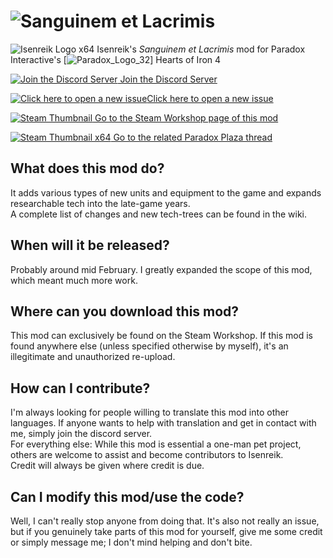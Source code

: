 # ![Sanguinem et Lacrimis](https://raw.githubusercontent.com/Araxiel/HoI4-IR-Sanguinem-et-Lacrimis/master/readme-files/sanguinem_title_text.png)

![Isenreik Logo x64](https://raw.githubusercontent.com/Araxiel/HoI4-IR-Sanguinem-et-Lacrimis/master/readme-files/Isenreik_logo_x64.png) Isenreik's *Sanguinem et Lacrimis* mod for Paradox Interactive's [![Paradox_Logo_32](https://www.hscripts.com/freeimages/logos/game-developer/paradox-interactive/paradox-interactive-logo-32.gif)] Hearts of Iron 4

[![Join the Discord Server](https://www.shareicon.net/data/64x64/2016/10/18/844052_media_512x512.png) Join the Discord Server][2]

[![Click here to open a new issue](https://www.shareicon.net/data/64x64/2015/09/02/94510_opened_448x512.png)Click here to open a new issue][1]

[![Steam Thumbnail](https://raw.githubusercontent.com/Araxiel/HoI4-IR-Sanguinem-et-Lacrimis/master/readme-files/thumbnail-coming-soon.gif) Go to the Steam Workshop page of this mod][3]

[![Steam Thumbnail x64](https://forumcontent.paradoxplaza.com/public/paradox/banners/pdxlogo.png) Go to the related Paradox Plaza thread][4]

## What does this mod do?
It adds various types of new units and equipment to the game and expands researchable tech into the late-game years.  
A complete list of changes and new tech-trees can be found in the wiki.

## When will it be released?
Probably around mid February. I greatly expanded the scope of this mod, which meant much more work.

## Where can you download this mod?
This mod can exclusively be found on the Steam Workshop. If this mod is found anywhere else (unless specified otherwise by myself), it's an illegitimate and unauthorized re-upload.

## How can I contribute?
I'm always looking for people willing to translate this mod into other languages. If anyone wants to help with translation and get in contact with me, simply join the discord server.  
For everything else: While this mod is essential a one-man pet project, others are welcome to assist and become contributors to Isenreik.  
Credit will always be given where credit is due.

## Can I modify this mod/use the code?
Well, I can't really stop anyone from doing that. It's also not really an issue, but if you genuinely take parts of this mod for yourself, give me some credit or simply message me; I don't mind helping and don't bite.

[1]:https://github.com/Araxiel/HoI4-Ara-SpecTroops/issues/new
[2]:https://discord.gg/7KQwR2x
[3]:https://raw.githubusercontent.com/Araxiel/HoI4-IR-Sanguinem-et-Lacrimis/master/readme-files/thumbnail-coming-soon.gif
[4]:https://forum.paradoxplaza.com/forum/index.php
